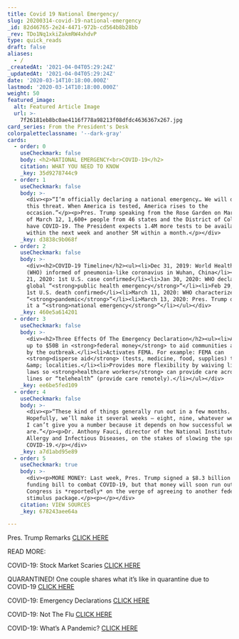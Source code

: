 ```yaml
---
title: Covid 19 National Emergency/
slug: 20200314-covid-19-national-emergency
_id: 82d46765-2e24-4471-972b-cd564b8b28bb
_rev: TDo1Nq1xkiZakmRW4xhdvP
type: quick_reads
draft: false
aliases:
  - /
_createdAt: '2021-04-04T05:29:24Z'
_updatedAt: '2021-04-04T05:29:24Z'
date: '2020-03-14T10:18:00.000Z'
lastmod: '2020-03-14T10:18:00.000Z'
weight: 50
featured_image:
  alt: Featured Article Image
  url: >-
    7f26181eb8bc0ae4116f778a98213f08dfdc4636367x267.jpg
card_series: From the President's Desk
colorpaletteclassname: '--dark-gray'
cards:
  - order: 0
    useCheckmark: false
    body: <h2>NATIONAL EMERGENCY<br>COVID-19</h2>
    citation: WHAT YOU NEED TO KNOW
    _key: 35d9278744c9
  - order: 1
    useCheckmark: false
    body: >-
      <div><p>“I’m officially declaring a national emergency… We will defeat
      this threat. When America is tested, America rises to the
      occasion.”</p><p>Pres. Trump speaking from the Rose Garden on March 13. As
      of March 12, 1,600+ people from 46 states and the District of Columbia
      have COVID-19. The President expects 1.4M more tests to be available
      within the next week and another 5M within a month.</p></div>
    _key: d3838c9b068f
  - order: 2
    useCheckmark: false
    body: >-
      <div><h2>COVID-19 Timeline</h2><ul><li>Dec 31, 2019: World Health Org.
      (WHO) informed of pneumonia-like coronavius in Wuhan, China</li><li>Jan.
      21, 2020: 1st U.S. case confirmed</li><li>Jan 30, 2020: WHO declared it a
      global “<strong>public health emergency</strong>“</li><li>Feb 29, 2020:
      1st U.S. death confirmed</li><li>March 11, 2020: WHO characterized it as a
      “<strong>pandemic</strong>“</li><li>March 13, 2020: Pres. Trump declared
      it a “<strong>national emergency</strong>“</li></ul></div>
    _key: 460e5a614201
  - order: 3
    useCheckmark: false
    body: >-
      <div><h2>Three Effects Of The Emergency Declaration</h2><ul><li>Access to
      up to $50B in <strong>federal money</strong> to aid communities affected
      by the outbreak.</li><li>Activates FEMA. For example: FEMA can
      <strong>disperse aid</strong> (tests, medicine, food, supplies) to states
      &amp; localities.</li><li>Provides more flexibility by waiving licensing
      laws so <strong>healthcare workers</strong> can provide care across state
      lines or “telehealth” (provide care remotely).</li></ul></div>
    _key: ee6be5fed109
  - order: 4
    useCheckmark: false
    body: >-
      <div><p>“These kind of things generally run out in a few months.
      Hopefully, we’ll make it several weeks — eight, nine, whatever weeks. But
      I can’t give you a number because it depends on how successful we
      are.”</p><p>Dr. Anthony Fauci, director of the National Institute of
      Allergy and Infectious Diseases, on the stakes of slowing the spread of
      COVID-19.</p></div>
    _key: a7d1abd95e89
  - order: 5
    useCheckmark: true
    body: >-
      <div><p>MORE MONEY: Last week, Pres. Trump signed a $8.3 billion emergency
      funding bill to combat COVID-19, but that money will soon run out.
      Congress is *reportedly* on the verge of agreeing to another federal
      stimulus package.</p><p></p></div>
    citation: VIEW SOURCES
    _key: 678243aee64a

---
```

Pres. Trump Remarks [CLICK HERE](https://www.whitehouse.gov/briefings-statements/remarks-president-trump-vice-president-pence-members-coronavirus-task-force-press-conference-3/)

READ MORE:

COVID-19: Stock Market Scaries [CLICK HERE](https://smarthernews.com/stock-market-scaries/)

QUARANTINED! One couple shares what it’s like in quarantine due to COVID-19 [CLICK HERE](https://smarthernews.com/article/quarantined-one-couple-shares-what-its-like-in-quarantine-due-to-covid-19/)

COVID-19: Emergency Declarations [CLICK HERE](https://smarthernews.com/covid19-emergency-declarations/)

COVID-19: Not The Flu [CLICK HERE](https://smarthernews.com/not-the-flu/)

COVID-19: What’s A Pandemic? [CLICK HERE](https://smarthernews.com/pandemic-potential/)